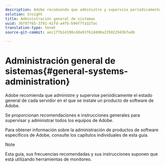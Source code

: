 ```yaml
---
description: Adobe recomienda que administre y supervise periódicamente el estado general de cada servidor en el que se instale un producto de software de Adobe.
solution: Insight
title: Administración general de sistemas
uuid: 36f87f65-3791-41fd-a4fb-b94f7fa32fac
translation-type: tm+mt
source-git-commit: aec1f7b14198cdde91f61d490a235022943bfedb

---
```



# Administración general de sistemas{#general-systems-administration}

Adobe recomienda que administre y supervise periódicamente el estado general de cada servidor en el que se instale un producto de software de Adobe.

Se proporcionan recomendaciones e instrucciones generales para supervisar y administrar todos los equipos de Adobe.

Para obtener información sobre la administración de productos de software específicos de Adobe, consulte los capítulos individuales de esta guía.

>[!NOTE]
>
>Esta guía, sus frecuencias recomendadas y sus instrucciones suponen que está utilizando herramientas de monitoreo.


